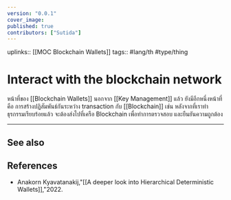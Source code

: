 ```yaml
---
version: "0.0.1"
cover_image:
published: true
contributors: ["Sutida"]
---
```

uplinks:: [[MOC Blockchain Wallets]]
tags:: #lang/th #type/thing

# Interact with the blockchain network
หน้าที่ของ [[Blockchain Wallets]] นอกจาก [[Key Management]] แล้ว ยังมีอีกหนึ่งหน้าที่ คือ การสร้างปฏิสัมพันธ์กันระหว่าง transaction กับ [[Blockchain]]  เช่น หลังจากที่เราทำธุรกรรมเรียบร้อยแล้ว จะต้องส่งไปที่เครือ Blockchain เพื่อทำการตรวจสอบ และยืนยันความถูกต้อง

---
## See also
## References
- Anakorn Kyavatanakij,"[[A deeper look into Hierarchical Deterministic Wallets]],"2022.